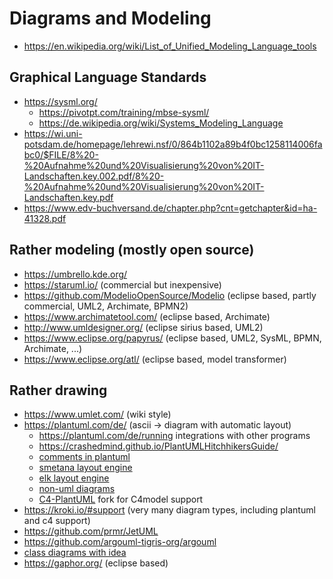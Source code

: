 # Diagrams and Modeling

* https://en.wikipedia.org/wiki/List_of_Unified_Modeling_Language_tools

## Graphical Language Standards

* https://sysml.org/
  + https://pivotpt.com/training/mbse-sysml/
  + https://de.wikipedia.org/wiki/Systems_Modeling_Language
* https://wi.uni-potsdam.de/homepage/lehrewi.nsf/0/864b1102a89b4f0bc1258114006fabc0/$FILE/8%20-%20Aufnahme%20und%20Visualisierung%20von%20IT-Landschaften.key.002.pdf/8%20-%20Aufnahme%20und%20Visualisierung%20von%20IT-Landschaften.key.pdf
* https://www.edv-buchversand.de/chapter.php?cnt=getchapter&id=ha-41328.pdf

## Rather modeling (mostly open source)

* https://umbrello.kde.org/
* https://staruml.io/ (commercial but inexpensive)
* https://github.com/ModelioOpenSource/Modelio (eclipse based, partly commercial, UML2, Archimate, BPMN2)
* https://www.archimatetool.com/ (eclipse based, Archimate)
* http://www.umldesigner.org/ (eclipse sirius based, UML2)
* https://www.eclipse.org/papyrus/ (eclipse based, UML2, SysML, BPMN, Archimate, ...)
* https://www.eclipse.org/atl/ (eclipse based, model transformer)

## Rather drawing

* https://www.umlet.com/ (wiki style)
* https://plantuml.com/de/ (ascii -> diagram with automatic layout)
  + https://plantuml.com/de/running integrations with other programs
  + https://crashedmind.github.io/PlantUMLHitchhikersGuide/
  + [comments in plantuml](https://forum.plantuml.net/1353/is-it-possible-to-comment-out-lines-of-diagram-syntax)
  + [smetana layout engine](https://plantuml.com/de/smetana02)
  + [elk layout engine](https://plantuml.com/de/elk)
  + [non-uml diagrams](https://plantuml.com/de/dot)
  + [C4-PlantUML](https://github.com/plantuml-stdlib/C4-PlantUML) fork for C4model support
* https://kroki.io/#support (very many diagram types, including plantuml and c4 support)
* https://github.com/prmr/JetUML
* https://github.com/argouml-tigris-org/argouml
* [class diagrams with idea](https://www.jetbrains.com/help/idea/class-diagram.html)
* https://gaphor.org/ (eclipse based)
